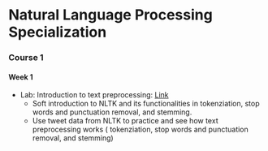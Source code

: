 # Natural Language Processing Specialization

### Course 1 
#### Week 1 
- Lab: Introduction to text preprocessing:  [Link](https://github.com/mei-pan/Natural_Language_Processing_Specialization/blob/main/NLPS_C1W1_Lab1.ipynb)
    - Soft introduction to NLTK and its functionalities in tokenziation, stop words and punctuation removal, and stemming.
    - Use tweet data from NLTK to practice and see how text preprocessing works ( tokenziation, stop words and punctuation removal, and stemming)
